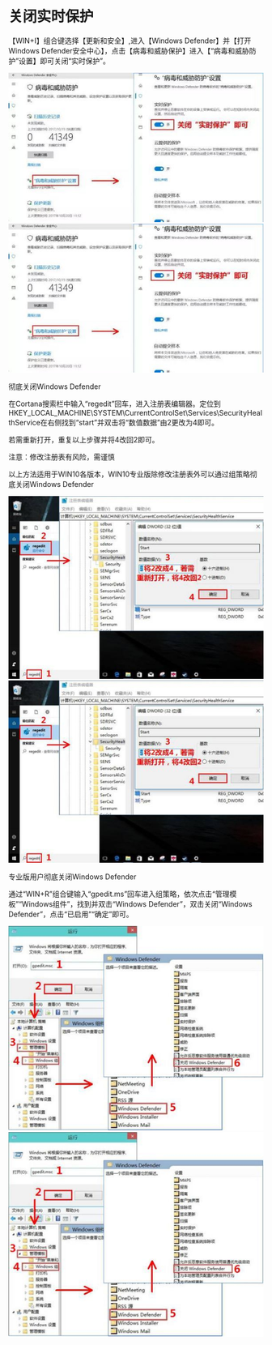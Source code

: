# 关闭实时保护

【WIN+I】组合键选择【更新和安全】,进入【Windows Defender】并【打开Windows Defender安全中心】，点击【病毒和威胁保护】进入【“病毒和威胁防护”设置】即可关闭“实时保护”。

![img](Imag/v2-b54db91fac10978ce0a19dbd0d3d7371_b.jpg)![img](Imag/v2-b54db91fac10978ce0a19dbd0d3d7371_r.jpg)





彻底关闭Windows Defender

在Cortana搜索栏中输入“regedit”回车，进入注册表编辑器。定位到HKEY_LOCAL_MACHINE\SYSTEM\CurrentControlSet\Services\SecurityHealthService在右侧找到“start”并双击将“数值数据”由2更改为4即可。

若需重新打开，重复以上步骤并将4改回2即可。

注意：修改注册表有风险，需谨慎

以上方法适用于WIN10各版本，WIN10专业版除修改注册表外可以通过组策略彻底关闭Windows Defender

![img](Imag/v2-b2d12682909b96cb9390e664ee1164ad_b.jpg)![img](Imag/v2-b2d12682909b96cb9390e664ee1164ad_r.jpg)









专业版用户彻底关闭Windows Defender

通过“WIN+R”组合键输入“gpedit.ms”回车进入组策略，依次点击“管理模板”“Windows组件”，找到并双击“Windows Defender”，双击关闭“Windows Defender”，点击“已启用”“确定”即可。

![img](Imag/v2-8e1faf53d40d87c8836740b0b8d67fe3_b.jpg)![img](Imag/v2-8e1faf53d40d87c8836740b0b8d67fe3_r.jpg)